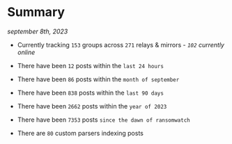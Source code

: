 
# Summary
_september 8th, 2023_

- Currently tracking `153` groups across `271` relays & mirrors - _`102` currently online_

- There have been `12` posts within the `last 24 hours`

- There have been `86` posts within the `month of september`

- There have been `838` posts within the `last 90 days`

- There have been `2662` posts within the `year of 2023`

- There have been `7353` posts `since the dawn of ransomwatch`

- There are `80` custom parsers indexing posts
